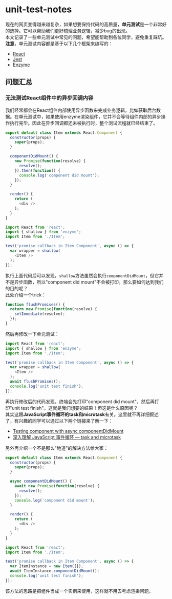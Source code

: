 # unit-test-notes
现在的网页变得越来越复杂，如果想要保持代码的高质量，<b>单元测试</b>是一个非常好的选择。它可以帮助我们更好梳理业务逻辑，减少bug的出现。
<br>
本文记录了一些单元测试中常见的问题，希望能帮助到各位同学，避免重复踩坑。
<br>
<b>注意</b>，单元测试内容都是基于以下几个框架来编写的：
* [React](https://github.com/facebook/react)
* [Jest](https://github.com/facebook/jest)
* [Enzyme](https://github.com/airbnb/enzyme)

## 问题汇总

### 无法测试React组件中的异步回调内容
我们经常都会在React组件内部使用异步函数来完成业务逻辑，比如获取后台数据。在单元测试中，如果使用enzyme渲染组件，它并不会等待组件内部的异步操作执行完毕。因此在异步回调都还未被执行时，整个测试流程就已经结束了。

```js
export default class Item extends React.Component {
  constructor(props) {
    super(props);
  }

  componentDidMount() {
    new Promise(function(resolve) {
      resolve();
    }).then(function() {
      console.log('component did mount');
    });
  }

  render() {
    return (
      <div />
    );
  }
}
```

```js
import React from 'react';
import { shallow } from 'enzyme';
import Item from './Item';

test('promise callback in Item Component', async () => {
  var wrapper = shallow(
    <Item />
  );
});
```

执行上面代码后可以发现，`shallow`方法虽然会执行`componentDidMount`，但它并不是异步函数，所以"component did mount"不会被打印。那么要如何达到我们的目的呢？
<br>
此处介绍一个trick：

```js
function flushPromises() {
  return new Promise(function(resolve) {
    setImmediate(resolve);
  });
}
```

然后再修改一下单元测试：

```js
import React from 'react';
import { shallow } from 'enzyme';
import Item from './Item';

test('promise callback in Item Component', async () => {
  var wrapper = shallow(
    <Item />
  );
  await flushPromises();
  console.log('unit test finish');
});
```

再执行修改后的代码发现，终端会先打印"component did mount"，然后再打印"unit test finish"。这就是我们想要的结果！但这是什么原因呢？
<br>
其实这跟<b>JavaScript事件循环的task和microtask</b>有关。这里就不再详细叙述了，有兴趣的同学可以通过以下两个链接来了解一下：
* [Testing component with async componentDidMount](https://github.com/airbnb/enzyme/issues/1587)
* [深入理解 JavaScript 事件循环 — task and microtask](https://www.cnblogs.com/dong-xu/p/7000139.html)

另外再介绍一个不是那么"地道"的解决方法给大家：

```js
export default class Item extends React.Component {
  constructor(props) {
    super(props);
  }

  async componentDidMount() {
    await new Promise(function(resolve) {
      resolve();
    });
    console.log('component did mount');
  }

  render() {
    return (
      <div />
    );
  }
}
```

```js
import React from 'react';
import Item from './Item';

test('promise callback in Item Component', async () => {
  var ItemInstance = new Item({});
  await ItemInstance.componentDidMount();
  console.log('unit test finish');
});
```

该方法的思路是把组件当成一个实例来使用，这样就不用去考虑渲染问题。